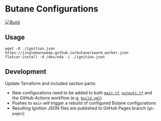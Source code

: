 # Butane Configurations

[![Build](https://github.com/jinglemansweep/butane/actions/workflows/build.yml/badge.svg)](https://github.com/jinglemansweep/butane/actions/workflows/build.yml)

## Usage

    wget -O ./ignition.json https://jinglemansweep.github.io/butane/swarm_worker.json
    flatcar-install -d /dev/vda -i ./ignition.json

## Development

Update Terraform and included section parts:

* New configurations need to be added to both [`main.tf`](./terraform/main.tf), [`outputs.tf`](./terraform/outputs.tf) and the GitHub Actions workflow (e.g. [`build.yml`](./.github/workflows/build.yml))
* Pushes to `main` will trigger a rebuild of configured Butane configurations
* Resulting Ignition JSON files are published to GitHub Pages branch (`gh-pages`)
